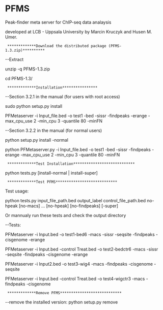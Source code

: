 # PFMS
Peak-finder meta server for ChIP-seq data analaysis

developed at LCB - Uppsala University by Marcin Kruczyk and Husen M. Umer.


     *************Download the distributed package (PFMS-1.3.zip)**********
--Extract

unzip -q PFMS-1.3.zip

cd PFMS-1.3/


     *************Installation****************

--Section 3.2.1 in the manual (for users with root access)

sudo python setup.py install

PFMetaserver -i Input_file.bed -o test1 -bed -sissr -findpeaks -erange -max_cpu_use 2 -min_cpu 3 -quantile 80 -minFN



--Section 3.2.2 in the manual  (for normal users)

python setup.py install -normal

python PFMetaserver.py -i Input_file.bed -o test1 -bed -sissr -findpeaks -erange -max_cpu_use 2 -min_cpu 3 -quantile 80 -minFN


     *************Test Installation****************************

python tests.py [install-normal | install-super]


     *************Test PFMS****************************

Test usage:

python tests.py input_file_path.bed output_label control_file_path.bed no-hpeak [no-macs] ... [no-hpeak] [no-findpeaks] [-super]


Or mannualy run these tests and check the output directory


--Tests:

PFMetaserver -i Input.bed -o test1-bed6 -macs -sissr -seqsite -findpeaks -cisgenome -erange

PFMetaserver -i Input.bed -control Treat.bed -o test2-bedctr6 -macs -sissr -seqsite -findpeaks -cisgenome -erange

PFMetaserver -i Input2.bed -o test3-wig4 -macs -findpeaks -cisgenome -seqsite

PFMetaserver -i Input.bed -control Treat.bed -o test4-wigctr3 -macs -findpeaks -cisgenome



     *************Remove PFMS****************************

--remove the installed version:
python setup.py remove
